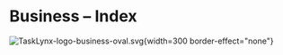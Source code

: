 # Business – Index

![TaskLynx-logo-business-oval.svg](TaskLynx-logo-business-oval.svg){width=300 border-effect="none"}

